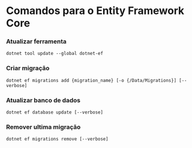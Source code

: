 # Comandos para o Entity Framework Core

### Atualizar ferramenta
```
dotnet tool update --global dotnet-ef
```

### Criar migração
```
dotnet ef migrations add {migration_name} [-o {/Data/Migrations}] [--verbose]
```

### Atualizar banco de dados
```
dotnet ef database update [--verbose]
```
### Remover ultima migração
```
dotnet ef migrations remove [--verbose]
```
